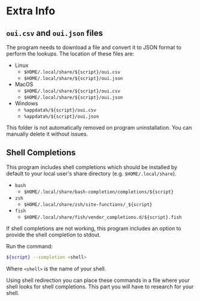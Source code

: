 # Extra Info

## `oui.csv` and `oui.json` files

The program needs to download a file and convert it to JSON format to perform the lookups. The location of these files are:

- Linux
    - `$HOME/.local/share/${script}/oui.csv`
    - `$HOME/.local/share/${script}/oui.json`
- MacOS
    - `$HOME/.local/share/${script}/oui.csv`
    - `$HOME/.local/share/${script}/oui.json`
- Windows
    - `%appdata%/${script}/oui.csv`
    - `%appdata%/${script}/oui.json`

This folder is not automatically removed on program uninstallation. You can manually delete it without issues.


## Shell Completions

This program includes shell completions which should be installed by default to your local user's share directory (e.g. `$HOME/.local/share`).

  - `bash`
    - `$HOME/.local/share/bash-completion/completions/${script}`
  - `zsh`
    - `$HOME/.local/share/zsh/site-functions/_${script}`
  - `fish`
    - `$HOME/.local/share/fish/vendor_completions.d/${script}.fish`

If shell completions are not working, this program includes an option to provide the shell completion to stdout.

Run the command:

```sh
${script} --completion <shell>
```

Where `<shell>` is the name of your shell.

Using shell redirection you can place these commands in a file where your shell looks for shell completions. This part you will have to research for your shell.

